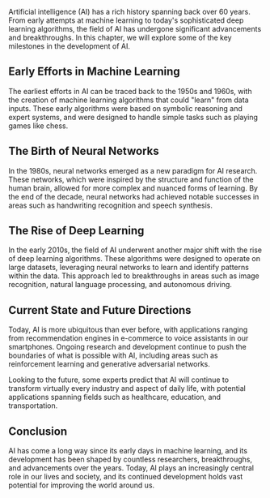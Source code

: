 
Artificial intelligence (AI) has a rich history spanning back over 60 years. From early attempts at machine learning to today's sophisticated deep learning algorithms, the field of AI has undergone significant advancements and breakthroughs. In this chapter, we will explore some of the key milestones in the development of AI.

Early Efforts in Machine Learning
---------------------------------

The earliest efforts in AI can be traced back to the 1950s and 1960s, with the creation of machine learning algorithms that could "learn" from data inputs. These early algorithms were based on symbolic reasoning and expert systems, and were designed to handle simple tasks such as playing games like chess.

The Birth of Neural Networks
----------------------------

In the 1980s, neural networks emerged as a new paradigm for AI research. These networks, which were inspired by the structure and function of the human brain, allowed for more complex and nuanced forms of learning. By the end of the decade, neural networks had achieved notable successes in areas such as handwriting recognition and speech synthesis.

The Rise of Deep Learning
-------------------------

In the early 2010s, the field of AI underwent another major shift with the rise of deep learning algorithms. These algorithms were designed to operate on large datasets, leveraging neural networks to learn and identify patterns within the data. This approach led to breakthroughs in areas such as image recognition, natural language processing, and autonomous driving.

Current State and Future Directions
-----------------------------------

Today, AI is more ubiquitous than ever before, with applications ranging from recommendation engines in e-commerce to voice assistants in our smartphones. Ongoing research and development continue to push the boundaries of what is possible with AI, including areas such as reinforcement learning and generative adversarial networks.

Looking to the future, some experts predict that AI will continue to transform virtually every industry and aspect of daily life, with potential applications spanning fields such as healthcare, education, and transportation.

Conclusion
----------

AI has come a long way since its early days in machine learning, and its development has been shaped by countless researchers, breakthroughs, and advancements over the years. Today, AI plays an increasingly central role in our lives and society, and its continued development holds vast potential for improving the world around us.
